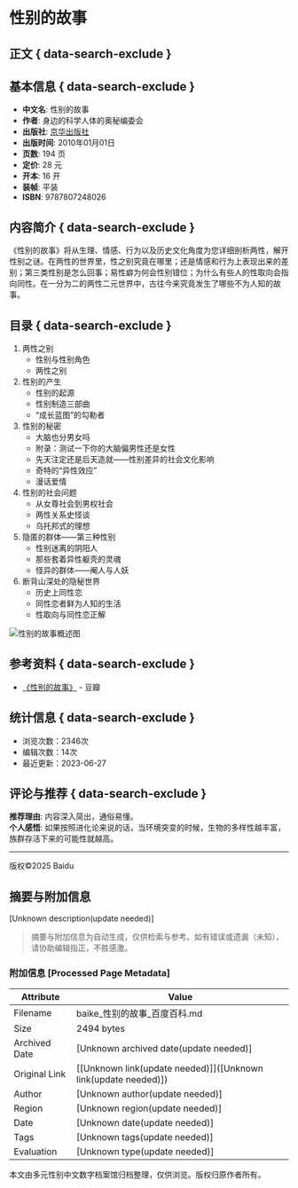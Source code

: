 # 性别的故事

## 正文 { data-search-exclude }


## 基本信息 { data-search-exclude }

- **中文名**: 性别的故事
- **作者**: 身边的科学人体的奥秘编委会
- **出版社**: [京华出版社](https://baike.baidu.com/item/%E4%BA%AC%E5%8D%8E%E5%87%BA%E7%89%88%E7%A4%BE/4173150?fromModule=lemma_inlink)
- **出版时间**: 2010年01月01日
- **页数**: 194 页
- **定价**: 28 元
- **开本**: 16 开
- **装帧**: 平装
- **ISBN**: 9787807248026

## 内容简介 { data-search-exclude }

《性别的故事》将从生理、情感、行为以及历史文化角度为您详细剖析两性，解开性别之谜。在两性的世界里，性之别究竟在哪里；还是情感和行为上表现出来的差别；第三类性别是怎么回事；易性癖为何会性别错位；为什么有些人的性取向会指向同性。在一分为二的两性二元世界中，古往今来究竟发生了哪些不为人知的故事。

## 目录 { data-search-exclude }

1. 两性之别
   - 性别与性别角色
   - 两性之别
2. 性别的产生
   - 性别的起源
   - 性别制造三部曲
   - “成长蓝图”的勾勒者
3. 性别的秘密
   - 大脑也分男女吗
   - 附录：测试一下你的大脑偏男性还是女性
   - 先天注定还是后天造就——性别差异的社会文化影响
   - 奇特的“异性效应”
   - 漫话爱情
4. 性别的社会问题
   - 从女尊社会到男权社会
   - 两性关系史怪谈
   - 乌托邦式的理想
5. 隐匿的群体——第三种性别
   - 性别迷离的阴阳人
   - 那些套着异性躯壳的灵魂
   - 怪异的群体——阉人与人妖
6. 断背山深处的隐秘世界
   - 历史上同性恋
   - 同性恋者鲜为人知的生活
   - 性取向与同性恋正解

![性别的故事概述图](https://bkimg.cdn.bcebos.com/pic/3801213fb80e7becab35b6b02f2eb9389a506bf0?x-bce-process=image/format,f_auto/quality,Q_70/resize,m_lfit,limit_1,w_536)

## 参考资料 { data-search-exclude }

- [《性别的故事》](https://book.douban.com/subject/533aYdO6cr3_z3kATKKIz6j0NCaXM92ku7PXAONzzqIPmGapB4zqVYN85Ngq_PZpWgjEvddxddQfk-u-FU9G7_QUdOUq) - 豆瓣

## 统计信息 { data-search-exclude }

- 浏览次数：2346次
- 编辑次数：14次
- 最近更新：2023-06-27

## 评论与推荐 { data-search-exclude }

**推荐理由**: 内容深入简出，通俗易懂。  
**个人感悟**: 如果按照进化论来说的话，当环境突变的时候，生物的多样性越丰富，族群存活下来的可能性就越高。

--- 
版权©2025 Baidu 

<!-- tcd_original_link https://baike.baidu.com/item/%E6%80%A7%E5%88%AB%E7%9A%84%E6%95%85%E4%BA%8B/9116904 -->


## 摘要与附加信息

<!-- tcd_abstract -->
[Unknown description(update needed)]
<!-- tcd_abstract_end -->

> 摘要与附加信息为自动生成，仅供检索与参考。如有错误或遗漏（未知），请协助编辑指正，不胜感激。

### 附加信息 [Processed Page Metadata]

| Attribute       | Value                                  |
|-----------------|----------------------------------------|
| Filename        | baike_性别的故事_百度百科.md                             |
| Size            | 2494 bytes                           |
| Archived Date   | [Unknown archived date(update needed)]                             |
| Original Link   | [[Unknown link(update needed)]]([Unknown link(update needed)])                       |
| Author          | [Unknown author(update needed)]                               |
| Region          | [Unknown region(update needed)]                               |
| Date            | [Unknown date(update needed)]                                 |
| Tags            | [Unknown tags(update needed)]                                 |
| Evaluation            | [Unknown type(update needed)]                                 |
<!-- tcd_table_end -->

本文由多元性别中文数字档案馆归档整理，仅供浏览。版权归原作者所有。
